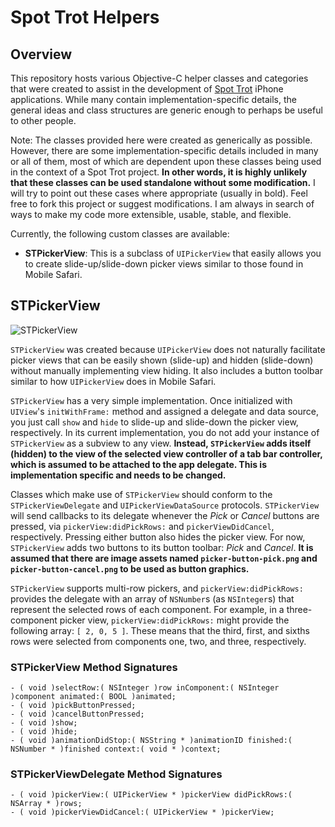 Spot Trot Helpers
=================

Overview
--------

This repository hosts various Objective-C helper classes and categories that were created to assist in the development of [Spot Trot](http://www.spottrot.com/) iPhone applications. While many contain implementation-specific details, the general ideas and class structures are generic enough to perhaps be useful to other people.

Note: The classes provided here were created as generically as possible. However, there are some implementation-specific details included in many or all of them, most of which are dependent upon these classes being used in the context of a Spot Trot project. **In other words, it is highly unlikely that these classes can be used standalone without some modification.** I will try to point out these cases where appropriate (usually in bold). Feel free to fork this project or suggest modifications. I am always in search of ways to make my code more extensible, usable, stable, and flexible.

Currently, the following custom classes are available:

-   **STPickerView**: This is a subclass of `UIPickerView` that easily allows you to create slide-up/slide-down picker views similar to those found in Mobile Safari.

STPickerView
------------

![STPickerView](http://farm3.static.flickr.com/2793/4194762407_28f9e5f9e1.jpg "STPickerView")

`STPickerView` was created because `UIPickerView` does not naturally facilitate picker views that can be easily shown (slide-up) and hidden (slide-down) without manually implementing view hiding. It also includes a button toolbar similar to how `UIPickerView` does in Mobile Safari.

`STPickerView` has a very simple implementation. Once initialized with `UIView`'s `initWithFrame:` method and assigned a delegate and data source, you just call `show` and `hide` to slide-up and slide-down the picker view, respectively. In its current implementation, you do not add your instance of `STPickerView` as a subview to any view. **Instead, `STPickerView` adds itself (hidden) to the view of the selected view controller of a tab bar controller, which is assumed to be attached to the app delegate. This is implementation specific and needs to be changed.**

Classes which make use of `STPickerView` should conform to the `STPickerViewDelegate` and `UIPickerViewDataSource` protocols. `STPickerView` will send callbacks to its delegate whenever the *Pick* or *Cancel* buttons are pressed, via `pickerView:didPickRows:` and `pickerViewDidCancel`, respectively. Pressing either button also hides the picker view. For now, `STPickerView` adds two buttons to its button toolbar: *Pick* and *Cancel*. **It is assumed that there are image assets named `picker-button-pick.png` and `picker-button-cancel.png` to be used as button graphics.**

`STPickerView` supports multi-row pickers, and `pickerView:didPickRows:` provides the delegate with an array of `NSNumber`s (as `NSInteger`s) that represent the selected rows of each component. For example, in a three-component picker view, `pickerView:didPickRows:` might provide the following array: `[ 2, 0, 5 ]`. These means that the third, first, and sixths rows were selected from components one, two, and three, respectively.

### STPickerView Method Signatures ###

    - ( void )selectRow:( NSInteger )row inComponent:( NSInteger )component animated:( BOOL )animated;
    - ( void )pickButtonPressed;
    - ( void )cancelButtonPressed;
    - ( void )show;
    - ( void )hide;
    - ( void )animationDidStop:( NSString * )animationID finished:( NSNumber * )finished context:( void * )context;

### STPickerViewDelegate Method Signatures ###

    - ( void )pickerView:( UIPickerView * )pickerView didPickRows:( NSArray * )rows;
    - ( void )pickerViewDidCancel:( UIPickerView * )pickerView;
